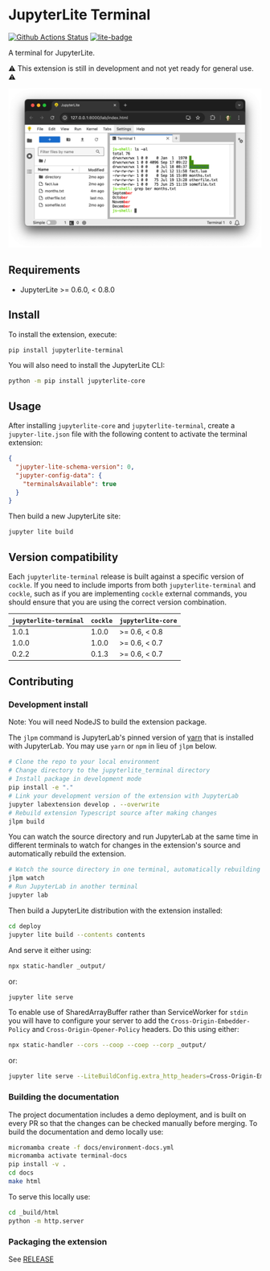 # JupyterLite Terminal

[![Github Actions Status](https://github.com/jupyterlite/terminal/workflows/Build/badge.svg)](https://github.com/jupyterlite/terminal/actions/workflows/build.yml)
[![lite-badge](https://jupyterlite.rtfd.io/en/latest/_static/badge.svg)](https://jupyterlite.github.io/terminal/)

A terminal for JupyterLite.

⚠️ This extension is still in development and not yet ready for general use. ⚠️

![a screenshot showing a terminal running in JupyterLite](https://raw.githubusercontent.com/jupyterlite/terminal/main/screenshot.png)

## Requirements

- JupyterLite >= 0.6.0, < 0.8.0

## Install

To install the extension, execute:

```bash
pip install jupyterlite-terminal
```

You will also need to install the JupyterLite CLI:

```bash
python -m pip install jupyterlite-core
```

## Usage

After installing `jupyterlite-core` and `jupyterlite-terminal`, create a `jupyter-lite.json` file with the following content to activate the terminal extension:

```json
{
  "jupyter-lite-schema-version": 0,
  "jupyter-config-data": {
    "terminalsAvailable": true
  }
}
```

Then build a new JupyterLite site:

```bash
jupyter lite build
```

## Version compatibility

Each `jupyterlite-terminal` release is built against a specific version of `cockle`. If you need to
include imports from both `jupyterlite-terminal` and `cockle`, such as if you are implementing
`cockle` external commands, you should ensure that you are using the correct version combination.

| `jupyterlite-terminal` | `cockle` | `jupyterlite-core` |
| ---------------------- | -------- | ------------------ |
| 1.0.1                  | 1.0.0    | >= 0.6, < 0.8      |
| 1.0.0                  | 1.0.0    | >= 0.6, < 0.7      |
| 0.2.2                  | 0.1.3    | >= 0.6, < 0.7      |

## Contributing

### Development install

Note: You will need NodeJS to build the extension package.

The `jlpm` command is JupyterLab's pinned version of
[yarn](https://yarnpkg.com/) that is installed with JupyterLab. You may use
`yarn` or `npm` in lieu of `jlpm` below.

```bash
# Clone the repo to your local environment
# Change directory to the jupyterlite_terminal directory
# Install package in development mode
pip install -e "."
# Link your development version of the extension with JupyterLab
jupyter labextension develop . --overwrite
# Rebuild extension Typescript source after making changes
jlpm build
```

You can watch the source directory and run JupyterLab at the same time in different terminals to watch for changes in the extension's source and automatically rebuild the extension.

```bash
# Watch the source directory in one terminal, automatically rebuilding when needed
jlpm watch
# Run JupyterLab in another terminal
jupyter lab
```

Then build a JupyterLite distribution with the extension installed:

```bash
cd deploy
jupyter lite build --contents contents
```

And serve it either using:

```bash
npx static-handler _output/
```

or:

```bash
jupyter lite serve
```

To enable use of SharedArrayBuffer rather than ServiceWorker for `stdin` you will have to configure your server to add the `Cross-Origin-Embedder-Policy` and `Cross-Origin-Opener-Policy` headers. Do this using either:

```bash
npx static-handler --cors --coop --coep --corp _output/
```

or:

```bash
jupyter lite serve --LiteBuildConfig.extra_http_headers=Cross-Origin-Embedder-Policy=require-corp --LiteBuildConfig.extra_http_headers=Cross-Origin-Opener-Policy=same-origin
```

### Building the documentation

The project documentation includes a demo deployment, and is built on every PR so that the changes can be checked manually before merging. To build the documentation and demo locally use:

```bash
micromamba create -f docs/environment-docs.yml
micromamba activate terminal-docs
pip install -v .
cd docs
make html
```

To serve this locally use:

```bash
cd _build/html
python -m http.server
```

### Packaging the extension

See [RELEASE](RELEASE.md)
